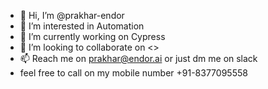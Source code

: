 - 👋 Hi, I’m @prakhar-endor
- 👀 I’m interested in Automation
- 🌱 I’m currently working on Cypress
- 💞️ I’m looking to collaborate on <>
- 📫 Reach me on prakhar@endor.ai or just dm me on slack
-  feel free to call on my mobile number +91-8377095558

